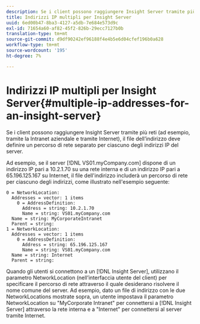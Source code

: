 ```yaml
---
description: Se i client possono raggiungere Insight Server tramite più reti (ad esempio, tramite la Intranet aziendale e tramite Internet), il file dell’indirizzo deve definire un percorso di rete separato per ciascuno degli indirizzi IP del server.
title: Indirizzi IP multipli per Insight Server
uuid: 6ed00b47-8ba3-4127-a5db-7e684e573d9c
exl-id: 71654a60-af82-45f2-826b-29ecc7127b0b
translation-type: tm+mt
source-git-commit: d9df90242ef96188f4e4b5e6d04cfef196b0a628
workflow-type: tm+mt
source-wordcount: '195'
ht-degree: 7%

---
```


# Indirizzi IP multipli per Insight Server{#multiple-ip-addresses-for-an-insight-server}

Se i client possono raggiungere Insight Server tramite più reti (ad esempio, tramite la Intranet aziendale e tramite Internet), il file dell’indirizzo deve definire un percorso di rete separato per ciascuno degli indirizzi IP del server.

Ad esempio, se il server [!DNL VS01.myCompany.com] dispone di un indirizzo IP pari a 10.2.1.70 su una rete interna e di un indirizzo IP pari a 65.196.125.167 su Internet, il file dell&#39;indirizzo includerà un percorso di rete per ciascuno degli indirizzi, come illustrato nell&#39;esempio seguente:

```
0 = NetworkLocation: 
  Addresses = vector: 1 items
    0 = AddressDefinition: 
      Address = string: 10.2.1.70
      Name = string: VS01.myCompany.com
  Name = string: MyCorporateIntranet
  Parent = string: 
1 = NetworkLocation: 
  Addresses = vector: 1 items
    0 = AddressDefinition: 
      Address = string: 65.196.125.167
      Name = string: VS01.myCompany.com
  Name = string: Internet
  Parent = string:
```

Quando gli utenti si connettono a un [!DNL Insight Server], utilizzano il parametro NetworkLocation (nell’interfaccia utente del client) per specificare il percorso di rete attraverso il quale desiderano risolvere il nome comune del server. Ad esempio, dato un file di indirizzo con le due NetworkLocations mostrate sopra, un utente impostava il parametro NetworkLocation su &quot;MyCorporate Intranet&quot; per connettersi a [!DNL Insight Server] attraverso la rete interna e a &quot;Internet&quot; per connettersi al server tramite Internet.
